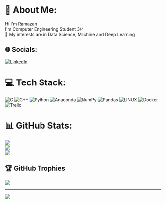 # 💫 About Me:
Hi I'm Ramazan <br>I'm Computer Engineering Student 3/4<br>🔭 My interests are in Data Science, Machine and Deep Learning


## 🌐 Socials:
[![LinkedIn](https://img.shields.io/badge/LinkedIn-%230077B5.svg?logo=linkedin&logoColor=white)](https://www.linkedin.com/in/ramazan-karakilinc/) 

# 💻 Tech Stack:
![C](https://img.shields.io/badge/c-%2300599C.svg?style=flat-square&logo=c&logoColor=white) ![C++](https://img.shields.io/badge/c++-%2300599C.svg?style=flat-square&logo=c%2B%2B&logoColor=white) ![Python](https://img.shields.io/badge/python-3670A0?style=flat-square&logo=python&logoColor=ffdd54) ![Anaconda](https://img.shields.io/badge/Anaconda-%2344A833.svg?style=flat-square&logo=anaconda&logoColor=white) ![NumPy](https://img.shields.io/badge/numpy-%23013243.svg?style=flat-square&logo=numpy&logoColor=white) ![Pandas](https://img.shields.io/badge/pandas-%23150458.svg?style=flat-square&logo=pandas&logoColor=white) ![LINUX](https://img.shields.io/badge/Linux-FCC624?style=flat-square&logo=linux&logoColor=black) ![Docker](https://img.shields.io/badge/docker-%230db7ed.svg?style=flat-square&logo=docker&logoColor=white) ![Trello](https://img.shields.io/badge/Trello-%23026AA7.svg?style=flat-square&logo=Trello&logoColor=white)
# 📊 GitHub Stats:
![](https://github-readme-stats.vercel.app/api?username=ramazankrklnc&theme=dark&hide_border=false&include_all_commits=true&count_private=true)<br/>
![](https://github-readme-streak-stats.herokuapp.com/?user=ramazankrklnc&theme=dark&hide_border=false)<br/>
![](https://github-readme-stats.vercel.app/api/top-langs/?username=ramazankrklnc&theme=dark&hide_border=false&include_all_commits=true&count_private=true&layout=compact)

## 🏆 GitHub Trophies
![](https://github-profile-trophy.vercel.app/?username=ramazankrklnc&theme=radical&no-frame=true&no-bg=true&margin-w=4)

---
[![](https://visitcount.itsvg.in/api?id=ramazankrklnc&icon=5&color=12)](https://visitcount.itsvg.in)

<!-- Proudly created with GPRM ( https://gprm.itsvg.in ) -->
